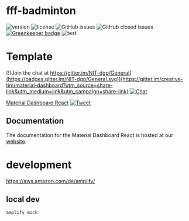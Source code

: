 # fff-badminton

![version](https://img.shields.io/badge/version-1.8.0-blue.svg) 
![license](https://img.shields.io/badge/license-MIT-blue.svg) 
![GitHub issues](https://img.shields.io/github/issues/JohannesKonings/fff-badminton)
![GitHub closed issues](https://img.shields.io/github/issues-closed/JohannesKonings/fff-badminton)
[![Greenkeeper badge](https://badges.greenkeeper.io/JohannesKonings/fff-badminton.svg)](https://greenkeeper.io/)
![test](https://github.com/JohannesKonings/fff-badminton/workflows/test/badge.svg)

<!--https://github.com/badges/shields-->

# Template

[![Join the chat at https://gitter.im/NIT-dgp/General](https://badges.gitter.im/NIT-dgp/General.svg)](https://gitter.im/creative-tim/material-dashboard?utm_source=share-link&utm_medium=link&utm_campaign=share-link) 
[![Chat](https://img.shields.io/badge/chat-on%20discord-7289da.svg)](https://discord.gg/E4aHAQy)

[Material Dashboard React](https://demos.creative-tim.com/material-dashboard-react/#/dashboard) [![Tweet](https://img.shields.io/twitter/url/http/shields.io.svg?style=social&logo=twitter)](https://twitter.com/intent/tweet?url=https%3A%2F%2Fcreativetimofficial.github.io%2Fmaterial-dashboard-react&text=Material%20Dashboard%20React%20-%20Free%20Bootstrap%20Admin%20Template&original_referer=https%3A%2F%2Fdemos.creative-tim.com%2Fmaterial-dashboard-react%2F%3F_ga%3D2.10428917.198078103.1532329372-1803433978.1528781151&via=creativetim&hashtags=react%2Cmaterial-ui)

## Documentation
The documentation for the Material Dashboard React is hosted at our [website](https://demos.creative-tim.com/material-dashboard-react/#/documentation/tutorial).

# development

https://aws.amazon.com/de/amplify/

## local dev

```sh
amplify mock
```
